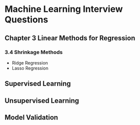 # Machine Learning Interview Questions

## Chapter 3 Linear Methods for Regression

### 3.4 Shrinkage Methods

* Ridge Regression
* Lasso Regression

## Supervised Learning

## Unsupervised Learning

## Model Validation
